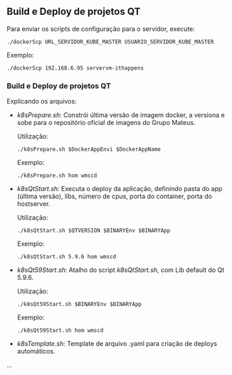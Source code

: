 ## Build e Deploy de projetos QT

Para enviar os scripts de configuração para o servidor, execute:

```
./dockerScp URL_SERVIDOR_KUBE_MASTER USUARIO_SERVIDOR_KUBE_MASTER
```

Exemplo:
```
./dockerScp 192.168.6.95 servervm-ithappens
```

### Build e Deploy de projetos QT

Explicando os arquivos:

- *k8sPrepare.sh*: Constrói última versão de imagem docker, a versiona e sobe para o repositório oficial de imagens do Grupo Mateus.
    
    Utilização:
    
    ```
    ./k8sPrepare.sh $DockerAppEnvi $DockerAppName
    ```
    
    Exemplo: 
    ```
    ./k8sPrepare.sh hom wmscd
    ```    
- *k8sQtStart.sh*: Executa o deploy da aplicação, definindo pasta do app (última versão), libs, número de cpus, porta do container, porta do hostserver.
    
    Utilização:
            
    ```
    ./k8sQtStart.sh $QTVERSION $BINARYEnv $BINARYApp
    ```
        
    Exemplo: 
    ```
    ./k8sQtStart.sh 5.9.6 hom wmscd 
    ```
- *k8sQt59Start.sh*: Atalho do script *k8sQtStart.sh*, com Lib default do Qt 5.9.6.
    
    Utilização:
        
    ```
    ./k8sQt59Start.sh $BINARYEnv $BINARYApp 
    ```
        
    Exemplo: 
    ```
    ./k8sQt59Start.sh hom wmscd 
    ```    
- *k8sTemplate.sh*: Template de arquivo .yaml para criação de deploys automáticos.



...